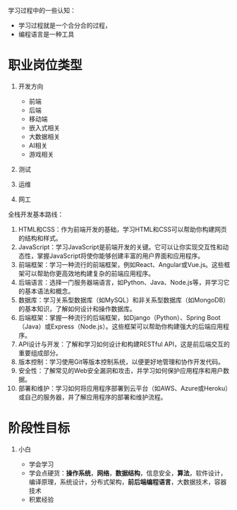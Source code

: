 学习过程中的一些认知：

* 学习过程就是一个合分合的过程，
* 编程语言是一种工具

# 职业岗位类型

1. 开发方向

   * 前端
   * 后端
   * 移动端
   * 嵌入式相关
   * 大数据相关
   * AI相关
   * 游戏相关
   
2. 测试

3. 运维

4. 网工

全栈开发基本路线：

1. HTML和CSS：作为前端开发的基础，学习HTML和CSS可以帮助你构建网页的结构和样式。
2. JavaScript：学习JavaScript是前端开发的关键。它可以让你实现交互性和动态性，掌握JavaScript将使你能够创建丰富的用户界面和应用程序。
3. 前端框架：学习一种流行的前端框架，例如React、Angular或Vue.js。这些框架可以帮助你更高效地构建复杂的前端应用程序。
4. 后端语言：选择一门服务器端语言，如Python、Java、Node.js等，并学习它的基本语法和概念。
5. 数据库：学习关系型数据库（如MySQL）和非关系型数据库（如MongoDB）的基本知识，了解如何设计和操作数据库。
6. 后端框架：掌握一种流行的后端框架，如Django（Python）、Spring Boot（Java）或Express（Node.js）。这些框架可以帮助你构建强大的后端应用程序。
7. API设计与开发：了解和学习如何设计和构建RESTful API，这是前后端交互的重要组成部分。
8. 版本控制：学习使用Git等版本控制系统，以便更好地管理和协作开发代码。
9. 安全性：了解常见的Web安全漏洞和攻击，并学习如何保护应用程序和用户数据。
10. 部署和维护：学习如何将应用程序部署到云平台（如AWS、Azure或Heroku）或自己的服务器，并了解应用程序的部署和维护流程。

# 阶段性目标

1. 小白

   * 学会学习
   * 学会点硬货：**操作系统**，**网络**，**数据结构**，信息安全，**算法**，软件设计，编译原理，系统设计，分布式架构，**前后端编程语言**，大数据技术，容器技术
   * 积累经验

   

   